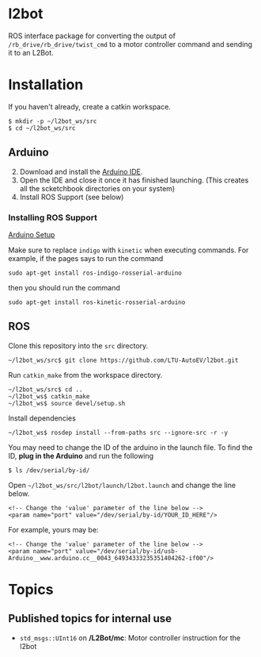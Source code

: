 # l2bot

ROS interface package for converting the output of `/rb_drive/rb_drive/twist_cmd` to a motor controller command and sending it to an L2Bot.

# Installation

If you haven't already, create a catkin workspace.

```
$ mkdir -p ~/l2bot_ws/src
$ cd ~/l2bot_ws/src
```


## Arduino

  2. Download and install the [Arduino IDE](https://www.arduino.cc/en/Main/Software).
  2. Open the IDE and close it once it has finished launching. (This creates all the scketchbook directories on your system)
  3. Install ROS Support (see below)

### Installing ROS Support

[Arduino Setup](http://wiki.ros.org/rosserial_arduino/Tutorials/Arduino%20IDE%20Setup)

Make sure to replace `indigo` with `kinetic` when executing commands. For example, if the pages says to run the command

```
sudo apt-get install ros-indigo-rosserial-arduino
```

then you should run the command

```
sudo apt-get install ros-kinetic-rosserial-arduino
```




## ROS


Clone this repository into the `src` directory.

```
~/l2bot_ws/src$ git clone https://github.com/LTU-AutoEV/l2bot.git
```

Run `catkin_make` from the workspace directory.

```
~/l2bot_ws/src$ cd ..
~/l2bot_ws$ catkin_make
~/l2bot_ws$ source devel/setup.sh
```

Install dependencies

```
~/l2bot_ws$ rosdep install --from-paths src --ignore-src -r -y
```

You may need to change the ID of the arduino in the launch file. To find the ID, **plug in the Arduino** and run the following

```
$ ls /dev/serial/by-id/

```

Open `~/l2bot_ws/src/l2bot/launch/l2bot.launch` and change the line below.


```
<!-- Change the 'value' parameter of the line below -->
<param name="port" value="/dev/serial/by-id/YOUR_ID_HERE"/>
```

For example, yours may be:
```
<!-- Change the 'value' parameter of the line below -->
<param name="port" value="/dev/serial/by-id/usb-Arduino__www.arduino.cc__0043_64934333235351404262-if00"/>
```

# Topics

## Published topics for internal use

  - `std_msgs::UInt16` on **/L2Bot/mc**: Motor controller instruction for the l2bot

